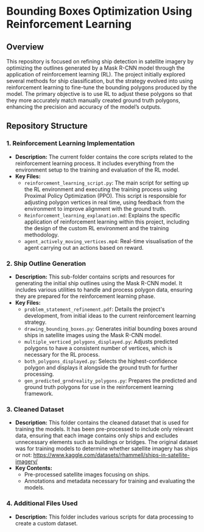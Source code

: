 # Bounding Boxes Optimization Using Reinforcement Learning

## Overview

This repository is focused on refining ship detection in satellite imagery by optimizing the outlines generated by a Mask R-CNN model through the application of reinforcement learning (RL). The project initially explored several methods for ship classification, but the strategy evolved into using reinforcement learning to fine-tune the bounding polygons produced by the model. The primary objective is to use RL to adjust these polygons so that they more accurately match manually created ground truth polygons, enhancing the precision and accuracy of the model’s outputs.

## Repository Structure

### 1. **Reinforcement Learning Implementation**
   - **Description:** The current folder contains the core scripts related to the reinforcement learning process. It includes everything from the environment setup to the training and evaluation of the RL model.
   - **Key Files:**
     - `reinforcement_learning_script.py`: The main script for setting up the RL environment and executing the training process using Proximal Policy Optimization (PPO). This script is responsible for adjusting polygon vertices in real time, using feedback from the environment to improve alignment with the ground truth.
     - `Reinforcement_learning_explanation.md`: Explains the specific application of reinforcement learning within this project, including the design of the custom RL environment and the training methodology.
     - `agent_actively_moving_vertices.mp4`: Real-time visualisation of the agent carrying out an actions based on reward.

### 2. **Ship Outline Generation**
   - **Description:** This sub-folder contains scripts and resources for generating the initial ship outlines using the Mask R-CNN model. It includes various utilities to handle and process polygon data, ensuring they are prepared for the reinforcement learning phase.
   - **Key Files:**
     - `problem_statement_refinement.pdf`: Details the project's development, from initial ideas to the current reinforcement learning strategy.
     - `drawing_bounding_boxes.py`: Generates initial bounding boxes around ships in satellite images using the Mask R-CNN model.
     - `multiple_verticed_polygons_displayed.py`: Adjusts predicted polygons to have a consistent number of vertices, which is necessary for the RL process.
     - `both_polygons_displayed.py`: Selects the highest-confidence polygon and displays it alongside the ground truth for further processing.
     - `gen_predicted_grndreality_polygons.py`: Prepares the predicted and ground truth polygons for use in the reinforcement learning framework.

### 3. **Cleaned Dataset**
   - **Description:** This folder contains the cleaned dataset that is used for training the models. It has been pre-processed to include only relevant data, ensuring that each image contains only ships and excludes unnecessary elements such as buildings or bridges. The original dataset was for training models to determine whether satellite imagery has ships or not: https://www.kaggle.com/datasets/rhammell/ships-in-satellite-imagery/  
   - **Key Contents:**
     - Pre-processed satellite images focusing on ships.
     - Annotations and metadata necessary for training and evaluating the models.

### 4. **Additional Files Used**
   - **Description:** This folder includes various scripts for data processing to create a custom dataset.




     



